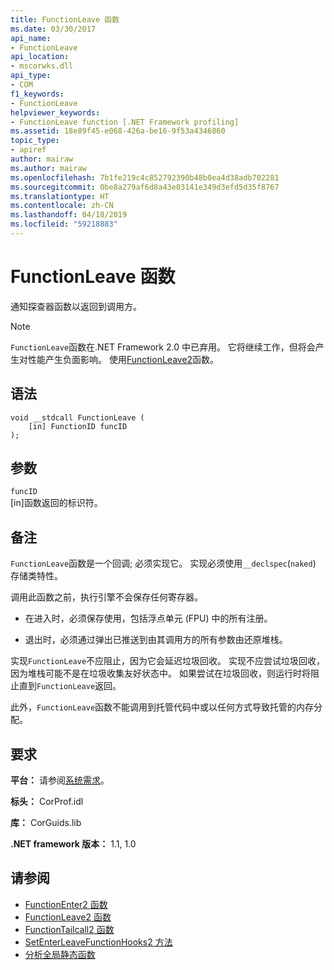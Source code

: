 ```yaml
---
title: FunctionLeave 函数
ms.date: 03/30/2017
api_name:
- FunctionLeave
api_location:
- mscorwks.dll
api_type:
- COM
f1_keywords:
- FunctionLeave
helpviewer_keywords:
- FunctionLeave function [.NET Framework profiling]
ms.assetid: 18e89f45-e068-426a-be16-9f53a4346860
topic_type:
- apiref
author: mairaw
ms.author: mairaw
ms.openlocfilehash: 7b1fe219c4c852792390b48b0ea4d38adb702281
ms.sourcegitcommit: 0be8a279af6d8a43e03141e349d3efd5d35f8767
ms.translationtype: HT
ms.contentlocale: zh-CN
ms.lasthandoff: 04/18/2019
ms.locfileid: "59218883"
---
```

# <a name="functionleave-function"></a>FunctionLeave 函数
通知探查器函数以返回到调用方。  
  
> [!NOTE]
>  `FunctionLeave`函数在.NET Framework 2.0 中已弃用。 它将继续工作，但将会产生对性能产生负面影响。 使用[FunctionLeave2](../../../../docs/framework/unmanaged-api/profiling/functionleave2-function.md)函数。  
  
## <a name="syntax"></a>语法  
  
```  
void __stdcall FunctionLeave (  
    [in] FunctionID funcID  
);  
```  
  
## <a name="parameters"></a>参数  
 `funcID`  
 [in]函数返回的标识符。  
  
## <a name="remarks"></a>备注  
 `FunctionLeave`函数是一个回调; 必须实现它。 实现必须使用`__declspec`(`naked`) 存储类特性。  
  
 调用此函数之前，执行引擎不会保存任何寄存器。  
  
-   在进入时，必须保存使用，包括浮点单元 (FPU) 中的所有注册。  
  
-   退出时，必须通过弹出已推送到由其调用方的所有参数由还原堆栈。  
  
 实现`FunctionLeave`不应阻止，因为它会延迟垃圾回收。 实现不应尝试垃圾回收，因为堆栈可能不是在垃圾收集友好状态中。 如果尝试在垃圾回收，则运行时将阻止直到`FunctionLeave`返回。  
  
 此外，`FunctionLeave`函数不能调用到托管代码中或以任何方式导致托管的内存分配。  
  
## <a name="requirements"></a>要求  
 **平台：** 请参阅[系统需求](../../../../docs/framework/get-started/system-requirements.md)。  
  
 **标头：** CorProf.idl  
  
 **库：** CorGuids.lib  
  
 **.NET framework 版本：** 1.1, 1.0  
  
## <a name="see-also"></a>请参阅

- [FunctionEnter2 函数](../../../../docs/framework/unmanaged-api/profiling/functionenter2-function.md)
- [FunctionLeave2 函数](../../../../docs/framework/unmanaged-api/profiling/functionleave2-function.md)
- [FunctionTailcall2 函数](../../../../docs/framework/unmanaged-api/profiling/functiontailcall2-function.md)
- [SetEnterLeaveFunctionHooks2 方法](../../../../docs/framework/unmanaged-api/profiling/icorprofilerinfo2-setenterleavefunctionhooks2-method.md)
- [分析全局静态函数](../../../../docs/framework/unmanaged-api/profiling/profiling-global-static-functions.md)
